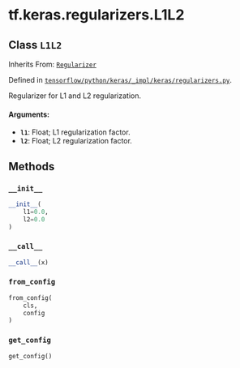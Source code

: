 <div itemscope itemtype="http://developers.google.com/ReferenceObject">
<meta itemprop="name" content="tf.keras.regularizers.L1L2" />
<meta itemprop="property" content="__call__"/>
<meta itemprop="property" content="__init__"/>
<meta itemprop="property" content="from_config"/>
<meta itemprop="property" content="get_config"/>
</div>

# tf.keras.regularizers.L1L2

## Class `L1L2`

Inherits From: [`Regularizer`](../../../tf/keras/regularizers/Regularizer.md)



Defined in [`tensorflow/python/keras/_impl/keras/regularizers.py`](https://www.tensorflow.org/code/tensorflow/python/keras/_impl/keras/regularizers.py).

Regularizer for L1 and L2 regularization.

#### Arguments:

* <b>`l1`</b>: Float; L1 regularization factor.
* <b>`l2`</b>: Float; L2 regularization factor.

## Methods

<h3 id="__init__"><code>__init__</code></h3>

``` python
__init__(
    l1=0.0,
    l2=0.0
)
```



<h3 id="__call__"><code>__call__</code></h3>

``` python
__call__(x)
```



<h3 id="from_config"><code>from_config</code></h3>

``` python
from_config(
    cls,
    config
)
```



<h3 id="get_config"><code>get_config</code></h3>

``` python
get_config()
```





